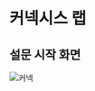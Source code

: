 # 커넥시스 랩

## 설문 시작 화면

![커넥](https://user-images.githubusercontent.com/84889602/161510778-7c78d705-799b-426f-becf-b49047162854.PNG)

